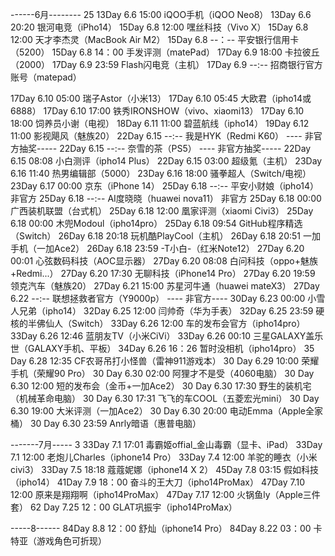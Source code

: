 ------6月-------- 25
 13Day  6.6 15:00   iQOO手机（iQOO Neo8）
 13Day  6.6 20:20   银河电竞（iPho14）
 15Day  6.8 12:00   嘿丝科技（Vivo X）
 15Day  6.8 12:00   天才李杰灵（MacBook Air M2）
 15Day  6.8 --：--   平安银行信用卡（5200）
 15Day  6.8 14：00   手发评测（matePad）
 17Day  6.9 18:00   卡拉彼丘（2000）
 17Day  6.9 23:59   Flash闪电竞（主机）
 17Day  6.9 --:--   招商银行官方账号（matepad）
        
 17Day  6.10 05:00   瑞子Astor（小米13）
 17Day  6.10 05:45   大欧君（ipho14或6888）
 17Day  6.10 17:00   铁秀IRONSHOW（vivo、xiaomi13）
 17Day  6.10 18:00   饲养员小谢（电视）
 18Day  6.11 11:00   碧蓝航线（ipho14）
 19Day  6.12 11:00   影视飓风（魅族20）
 22Day  6.15 --:--   我是HYK（Redmi K60） ---- 非官方抽奖-----
 22Day  6.15 --:--   奈雪的茶（PS5） ---- 非官方抽奖-----
 22Day  6.15 08:08   小白测评（ipho14 Plus）
 22Day  6.15 03:00   超级氪（主机）
 23Day  6.16 11:40   热男编辑部（5000）
 23Day  6.16 18:00   骚拳超人（Switch/电视）
 23Day  6.17 00:00   京东（iPhone 14）
 25Day  6.18 --:--   平安小财娘（ipho14） 非官方
 25Day  6.18 --:--   AI度晓晓（huawei nova11） 非官方
 25Day  6.18 00:00   广西装机联盟（台式机）
 25Day  6.18 12:00   凰家评测（xiaomi Civi3）
 25Day  6.18 00:00   木兜Modoul（ipho14pro）
 25Day  6.18 09:54   GitHub程序精选（Switch）
 26Day  6.18 20:18   玩机酷PlayCool（主机）
 26Day  6.18 20:51   一加手机（一加Ace2）
 26Day  6.18 23:59   -T小白-（红米Note12）
 27Day  6.20 00:01   心弦数码科技（AOC显示器）
 27Day  6.20 08:08   白问科技（oppo+魅族+Redmi...）
 27Day  6.20 17:30   无聊科技（iPhone14 Pro）
 27Day  6.20 19:59   领克汽车（魅族20）
 27Day  6.21 15:00   苏星河牛通（huawei mateX3）
 27Day  6.22 --:--   联想拯救者官方（Y9000p）   ---- 非官方----
 30Day  6.23 00:00   小雪人兄弟（ipho14）
 32Day  6.25 12:00   闫帅奇（华为手表）
 32Day  6.25 23:59   硬核的半佛仙人（Switch）
 33Day  6.26 12:00   车的发布会官方（ipho14pro）
 33Day  6.26 12:46   蓝朋友TV（小米CiVi）
 33Day  6.26 00:10   三星GALAXY盖乐世（GALAXY手机、平板）
 34Day  6.26 16：26   暂时没相机（ipho14pro）
 35 Day 6.28 12:35   CF农哥吊打小怪兽（雷神911游戏本）
 30 Day 6.29 10:00   荣耀手机（荣耀90 Pro）
 30 Day 6.30 02:00   阿狸才不是受（4060电脑）
 30 Day 6.30 12:00   短的发布会（金币+一加Ace2）
 30 Day 6.30 17:30   野生的装机宅（机械革命电脑）
 30 Day 6.30 17:31   飞飞的车COOL（五菱宏光mini）
 30 Day 6.30 19:00   大米评测（一加Ace2）
 30 Day 6.30 20:00   电动Emma（Apple全家桶）
 30 Day 6.30 23:59   Anrly暗语（惠普电脑）




-------7月-----  3
33Day  7.1 17:01   毒霸姬offial_金山毒霸（显卡、iPad）
33Day  7.1 12:00   老炮儿Charles（iphone14 Pro）
33Day  7.4 12:00   羊驼的睡衣（小米 civi3）
33Day  7.5 18:18   蔻蔻妮娜（iphone14 X 2）
45Day  7.8 03:15   假如科技（ipho14）
41Day  7.9 18：00  奋斗的王大刀（ipho14ProMax）
47Day  7.10 12:00   原来是翔翔啊（ipho14ProMax）
47Day  7.17 12:00   火锅鱼ly（Apple三件套）
62 Day  7.25 12：00   GLAT巩振宇（ipho14ProMax）


-----8------
84Day  8.8  12：00  舒灿（iphone14 Pro）
84Day  8.22  03：00  卡特亚（游戏角色可折现）
